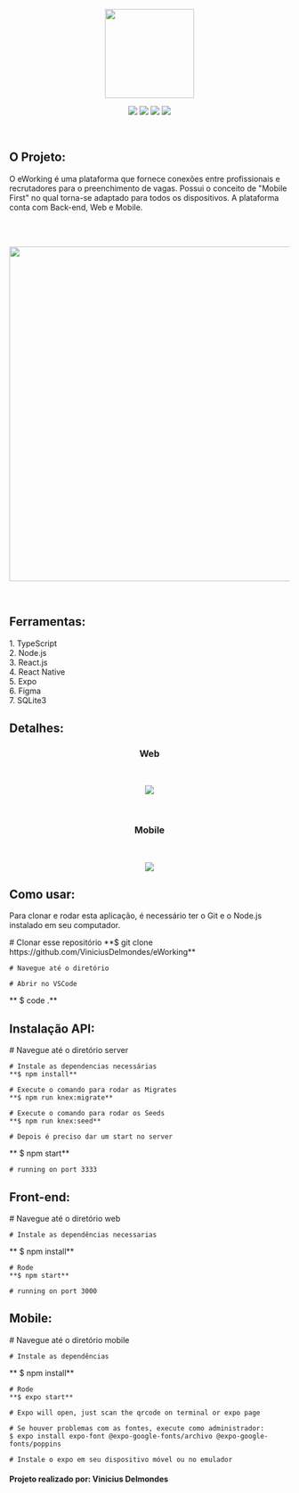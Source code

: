 <p align="center">
<img src="https://user-images.githubusercontent.com/60788150/94075247-3789ee80-fdd1-11ea-8e88-33ecee4e0823.PNG" width="160">
</p>

<p align="center">
<img src="https://img.shields.io/github/languages/count/ViniciusDelmondes/eWorking">  <img src="https://img.shields.io/github/last-commit/ViniciusDelmondes/eWorking"> <img src="https://img.shields.io/github/languages/top/ViniciusDelmondes/eWorking"> <img src="https://img.shields.io/github/repo-size/ViniciusDelmondes/eWorking">
</p>

</br>

<h2>
O Projeto:
</h2>
<p>
O eWorking é uma plataforma que fornece conexões entre profissionais e recrutadores para o preenchimento de vagas. Possui o conceito de "Mobile First" no qual torna-se adaptado
para todos os dispositivos. A plataforma conta com Back-end, Web e Mobile.
</p>

</br>
</br>

<p align="center">
 <img src="https://user-images.githubusercontent.com/60788150/94075139-027d9c00-fdd1-11ea-97f2-f0cbaa5d3764.PNG" width="600">
</p>

<br/>

<h2>
Ferramentas:
</h2>
<p>
1.  TypeScript </br>
2.  Node.js </br>
3.  React.js </br>
4.  React Native </br>
5.  Expo </br>
6.  Figma </br>
7.  SQLite3 </br>
</p>

<h2>
Detalhes:
</h2>
<h3 align="center"> Web </h3>
<br/>
<p align="center">
 <img src="https://user-images.githubusercontent.com/60788150/94083834-89834200-fdda-11ea-8170-ac284ec25002.PNG" >
</p>

<br/>

<h3 align="center"> Mobile </h3>
<br/>
<p align="center">
 <img src="https://user-images.githubusercontent.com/60788150/94082729-fb0dc100-fdd7-11ea-8463-f864a004431a.PNG" >
</p>

<h2>
 Como usar:
</h2>
<p>
Para clonar e rodar esta aplicação, é necessário ter o Git e o Node.js instalado em seu computador.
</p>
    # Clonar esse repositório
    **$ git clone https://github.com/ViniciusDelmondes/eWorking**
    
    # Navegue até o diretório
    
    # Abrir no VSCode
   ** $ code .**

<h2>
 Instalação API:
</h2>
<p>
    # Navegue até o diretório server
    
    # Instale as dependencias necessárias
    **$ npm install**
    
    # Execute o comando para rodar as Migrates
    **$ npm run knex:migrate**
    
    # Execute o comando para rodar os Seeds
    **$ npm run knex:seed**
    
    # Depois é preciso dar um start no server
   ** $ npm start**
    
    # running on port 3333
</p>

<h2>
 Front-end:
</h2>
<p>
    # Navegue até o diretório web
    
    # Instale as dependências necessarias
   ** $ npm install**
    
    # Rode
    **$ npm start**
    
    # running on port 3000
</p>

<h2>
	Mobile:
</h2>
<p>
    # Navegue até o diretório mobile
    
    # Instale as dependências
   ** $ npm install**
    
    # Rode
    **$ expo start**
    
    # Expo will open, just scan the qrcode on terminal or expo page
    
    # Se houver problemas com as fontes, execute como administrador:
    $ expo install expo-font @expo-google-fonts/archivo @expo-google-fonts/poppins
    
    # Instale o expo em seu dispositivo móvel ou no emulador
</p>

<h4>
 Projeto realizado por: Vinicius Delmondes
</h4>


